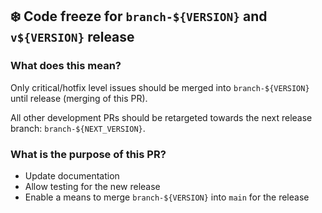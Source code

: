 <!--
SPDX-FileCopyrightText: Copyright (c) 2023-2024, NVIDIA CORPORATION & AFFILIATES. All rights reserved.
SPDX-License-Identifier: Apache-2.0

Licensed under the Apache License, Version 2.0 (the "License");
you may not use this file except in compliance with the License.
You may obtain a copy of the License at

http://www.apache.org/licenses/LICENSE-2.0

Unless required by applicable law or agreed to in writing, software
distributed under the License is distributed on an "AS IS" BASIS,
WITHOUT WARRANTIES OR CONDITIONS OF ANY KIND, either express or implied.
See the License for the specific language governing permissions and
limitations under the License.
-->

## :snowflake: Code freeze for `branch-${VERSION}` and `v${VERSION}` release

### What does this mean?
Only critical/hotfix level issues should be merged into `branch-${VERSION}` until release (merging of this PR).

All other development PRs should be retargeted towards the next release branch: `branch-${NEXT_VERSION}`.

### What is the purpose of this PR?
- Update documentation
- Allow testing for the new release
- Enable a means to merge `branch-${VERSION}` into `main` for the release
